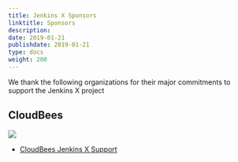 ```yaml
---
title: Jenkins X Sponsors
linktitle: Sponsors
description:
date: 2019-01-21
publishdate: 2019-01-21
type: docs
weight: 200
---
```


We thank the following organizations for their major commitments to support the Jenkins X project

## CloudBees

<img src="/images/sponsors/cb.svg" class="img-thumbnail">

* [CloudBees Jenkins X Support](https://www.cloudbees.com/products/jenkins-x-support) 